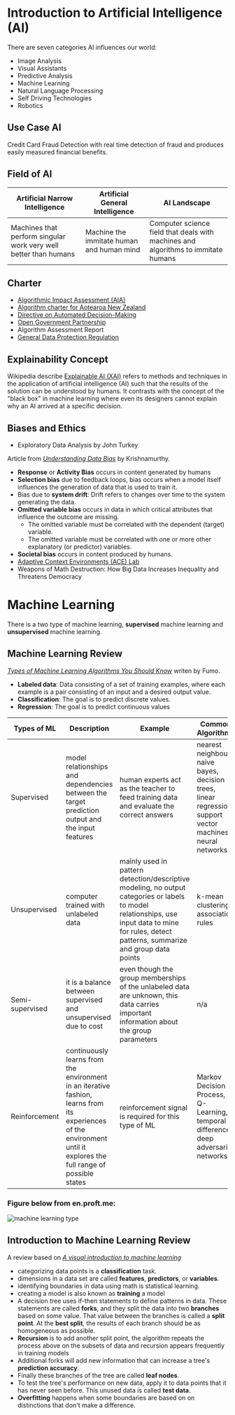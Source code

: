 # Introduction to Artificial Intelligence (AI)
There are seven categories AI influences our world:
- Image Analysis
- Visual Assistants
- Predictive Analysis
- Machine Learning
- Natural Language Processing
- Self Driving Technologies
- Robotics 

## Use Case AI
Credit Card Fraud Detection with real time detection of fraud and produces easily measured financial benefits.

## Field of AI
| Artificial Narrow Intelligence | Artificial General Intelligence | AI Landscape |
| --- | --- | --- |
| Machines that perform singular work very well better than humans | Machine the immitate human and human mind | Computer science field that deals with machines and algorithms to immitate humans |

## Charter
- [Algorithmic Impact Assessment (AIA)](https://www.canada.ca/en/government/system/digital-government/digital-government-innovations/responsible-use-ai/algorithmic-impact-assessment.html)
- [Algorithm charter for Aotearoa New Zealand](https://data.govt.nz/use-data/data-ethics/government-algorithm-transparency-and-accountability/algorithm-charter/#:~:text=The%20Algorithm%20charter%20for%20Aotearoa,in%20the%20use%20of%20data.)
- [Directive on Automated Decision-Making](https://www.tbs-sct.gc.ca/pol/doc-eng.aspx?id=32592)
- [Open Government Partnership](https://www.opengovpartnership.org/)
- Algorithm Assessment Report
- [General Data Protection Regulation](https://gdpr-info.eu/) 

## Explainability Concept
Wikipedia describe [Explainable AI (XAI)](https://en.wikipedia.org/wiki/Explainable_artificial_intelligence) refers to methods and techniques in the application of artificial intelligence (AI) such that the results of the solution can be understood by humans. It contrasts with the concept of the "black box" in machine learning where even its designers cannot explain why an AI arrived at a specific decision.

## Biases and Ethics
- Exploratory Data Analysis by John Turkey

Article from *[Understanding Data Bias](https://towardsdatascience.com/survey-d4f168791e57)* by Krishnamurthy. 
- **Response** or **Activity Bias** occurs in content generated by humans
- **Selection bias** due to feedback loops, bias occurs when a model itself influences the generation of data that is used to train it. 
- Bias due to **system drift**: Drift refers to changes over time to the system generating the data.
- **Omitted variable bias** occurs in data in which critical attributes that influence the outcome are missing.
    - The omitted variable must be correlated with the dependent (target) variable.
    - The omitted variable must be correlated with one or more other explanatory (or predictor) variables.
- **Societal bias** occurs in content produced by humans.
- [Adaptive Context Environments (ACE) Lab](https://www2.ocadu.ca/research/acelab/home)
- Weapons of Math Destruction: How Big Data Increases Inequality and Threatens Democracy 

# Machine Learning
There is a two type of machine learning, **supervised** machine learning and **unsupervised** machine learning. 

## Machine Learning Review
*[Types of Machine Learning Algorithms You Should Know](https://towardsdatascience.com/types-of-machine-learning-algorithms-you-should-know-953a08248861)* writen by Fumo. 
- **Labeled data**: Data consisting of a set of training examples, where each example is a pair consisting of an input and a desired output value.
- **Classification**: The goal is to predict discrete values.
- **Regression**: The goal is to predict continuous values

| Types of ML | Description | Example | Common Algorithms | 
| --- | --- | --- | --- |
| Supervised |  model relationships and dependencies between the target prediction output and the input features | human experts act as the teacher to feed training data and evaluate the correct answers | nearest neighbour, naive bayes, decision trees, linear regression, support vector machines, neural networks |
| Unsupervised | computer trained with unlabeled data | mainly used in pattern detection/descriptive modeling, no output categories or labels to model relationships, use input data to mine for rules, detect patterns, summarize and group data points | k-mean clustering, association rules |
| Semi-supervised | it is a balance between supervised and unsupervised due to cost | even though the group memberships of the unlabeled data are unknown, this data carries important information about the group parameters | n/a |
| Reinforcement | continuously learns from the environment in an iterative fashion, learns from its experiences of the environment until it explores the full range of possible states | reinforcement signal is required for this type of ML | Markov Decision Process, Q-Learning, temporal difference, deep adversarial networks | 

### Figure below from en.proft.me:
![machine learning type](https://miro.medium.com/max/3000/1*ZCeOEBhvEVLmwCh7vr2RVA.png)

## Introduction to Machine Learning Review
A review based on *[A visual introduction to machine learning](http://www.r2d3.us/visual-intro-to-machine-learning-part-1/)*
- categorizing data points is a **classification** task.
- dimensions in a data set are called **features**, **predictors**, or **variables**.
- identifying boundaries in data using math is statistical learning.
- creating a model is also known as **training** a model
- A decision tree uses if-then statements to define patterns in data. These statements are called **forks**, and they split the data into two **branches** based on some value. That value between the branches is called a **split point**. At the **best split**, the results of each branch should be as homogeneous as possible.
- **Recursion** is to add another split point, the algorithm repeats the process above on the subsets of data and recursion appears frequently in training models
- Additional forks will add new information that can increase a tree's **prediction accuracy**.
- Finally these branches of the tree are called **leaf nodes**.
- To test the tree's performance on new data, apply it to data points that it has never seen before. This unused data is called **test data**.
- **Overfitting** happens when some boundaries are based on on distinctions that don't make a difference.